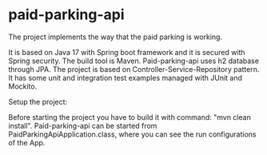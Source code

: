 # paid-parking-api

The project implements the way that the paid parking is working.

It is based on Java 17 with Spring boot framework and it is secured with Spring security. The build tool is Maven. Paid-parking-api uses h2 database through JPA.
The project is based on Controller-Service-Repository pattern.
It has some unit and integration test examples managed with JUnit and Mockito.


Setup the project:

Before starting the project you have to build it with command: "mvn clean install".
Paid-parking-api can be started from PaidParkingApiApplication.class, where you can see the run configurations of the App. 
